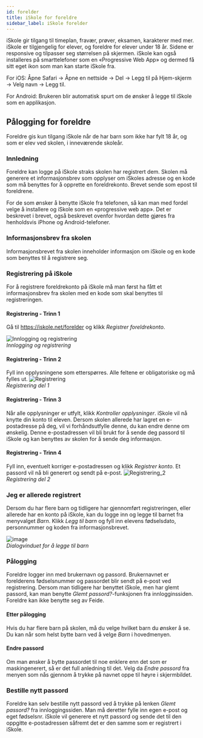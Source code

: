 ```yaml
---
id: forelder
title: iSkole for foreldre
sidebar_label: iSkole forelder
---
```


iSkole gir tilgang til timeplan, fravær, prøver, eksamen, karakterer med mer. iSkole er tilgjengelig for elever, og foreldre for elever under 18 år. Sidene er responsive og tilpasser seg størrelsen på skjermen. iSkole kan også installeres på  smarttelefoner som en «Progressive Web App» og dermed få sitt eget ikon som man kan starte iSkole fra.

For iOS: Åpne Safari → Åpne en nettside → Del → Legg til på Hjem-skjerm → Velg navn → Legg til.

For Android: Brukeren blir automatisk spurt om de ønsker å legge til iSkole som en applikasjon.


## Pålogging for foreldre
Foreldre gis kun tilgang iSkole når de har barn som ikke har fylt 18 år, og som er elev ved skolen, i inneværende skoleår.

### Innledning 
Foreldre kan logge på iSkole straks skolen har registrert dem. Skolen må generere et informasjonsbrev som opplyser om iSkoles adresse og en kode som må benyttes for å opprette en foreldrekonto. Brevet sende som epost til foreldrene.

For de som ønsker å benytte iSkole fra telefonen, så kan man med fordel velge å installere og iSkole som en «progressive web app». Det er beskrevet i brevet, også beskrevet ovenfor hvordan dette gjøres fra henholdsvis iPhone og Android-telefoner.

### Informasjonsbrev fra skolen
Informasjonsbrevet fra skolen inneholder informasjon om iSkole og en kode som benyttes til å registrere seg.

### Registrering på iSkole
For å registrere foreldrekonto på iSkole må man først ha fått et informasjonsbrev fra skolen med en kode som skal benyttes til registreringen.

#### Registrering - Trinn 1
Gå til <a href="https://iskole.net/jet_iskole_forelder" target="_blank">https://iskole.net/forelder</a> og klikk _Registrer foreldrekonto_.

![Innlogging og registrering](/img/iskole_forelder_innlogging.png)   
*Innlogging og registrering*
   

#### Registrering - Trinn 2
Fyll inn opplysningene som etterspørres. Alle feltene er obligatoriske og må fylles ut.
![Registrering](/img/iskole_forelder_registrering_1.png)   
*Registrering del 1*
   

#### Registrering - Trinn 3
Når alle opplysninger er utfylt, klikk _Kontroller opplysninger_. iSkole vil nå knytte din konto til eleven. Dersom skolen allerede har lagret en e-postadresse på deg, vil vi forhåndsutfylle denne, du kan endre denne om ønskelig. Denne e-postadressen vil bli brukt for å sende deg passord til iSkole og kan benyttes av skolen for å sende deg informasjon.
   

#### Registrering - Trinn 4
Fyll inn, eventuelt korriger e-postadressen og klikk _Registrer konto_. Et passord vil nå bli generert og sendt på e-post.
![Registrering_2](/img/iskole_forelder_registrering_2.png)   
*Registrering del 2*
   

### Jeg er allerede registrert
Dersom du har flere barn og tidligere har gjennomført registreringen, eller allerede har en konto på iSkole, kan du logge inn og legge til barnet fra menyvalget _Barn_. Klikk _Legg til barn_ og fyll inn elevens fødselsdato, personnummer og koden fra informasjonsbrevet.

![image](/img/iskole_forelder_legg_til_barn.png)   
*Dialogvinduet for å legge til barn*

### Pålogging
Foreldre logger inn med brukernavn og passord. Brukernavnet er forelderens fødselsnummer og passordet blir sendt på e-post ved registrering. Dersom man tidligere har benyttet iSkole, men har glemt passord, kan man benytte _Glemt passord?_-funksjonen fra innlogginssiden. Foreldre kan ikke benytte seg av Feide.

#### Etter pålogging
Hvis du har flere barn på skolen, må du velge hvilket barn du ønsker å se. Du kan når som helst bytte barn ved å velge _Barn_ i hovedmenyen.

#### Endre passord
Om man ønsker å bytte passordet til noe enklere enn det som er maskingenerert, så er det full anledning til det. Velg da _Endre passord_ fra menyen som nås gjennom å trykke på navnet oppe til høyre i skjermbildet. 

### Bestille nytt passord
Foreldre kan selv bestille nytt passord ved å trykke på lenken _Glemt passord?_ fra innloggingssiden. Man må deretter fylle inn egen e-post og eget fødselsnr. iSkole vil generere et nytt passord og sende det til den oppgitte e-postadressen såfremt det er den samme som er registrert i iSkole. 

